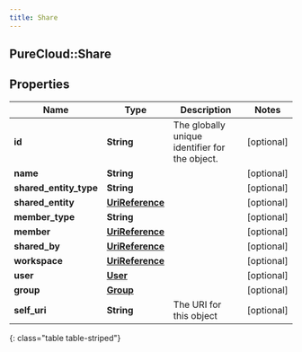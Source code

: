 ```yaml
---
title: Share
---
```

## PureCloud::Share

## Properties

|Name | Type | Description | Notes|
|------------ | ------------- | ------------- | -------------|
| **id** | **String** | The globally unique identifier for the object. | [optional] |
| **name** | **String** |  | [optional] |
| **shared_entity_type** | **String** |  | [optional] |
| **shared_entity** | [**UriReference**](UriReference.html) |  | [optional] |
| **member_type** | **String** |  | [optional] |
| **member** | [**UriReference**](UriReference.html) |  | [optional] |
| **shared_by** | [**UriReference**](UriReference.html) |  | [optional] |
| **workspace** | [**UriReference**](UriReference.html) |  | [optional] |
| **user** | [**User**](User.html) |  | [optional] |
| **group** | [**Group**](Group.html) |  | [optional] |
| **self_uri** | **String** | The URI for this object | [optional] |
{: class="table table-striped"}


